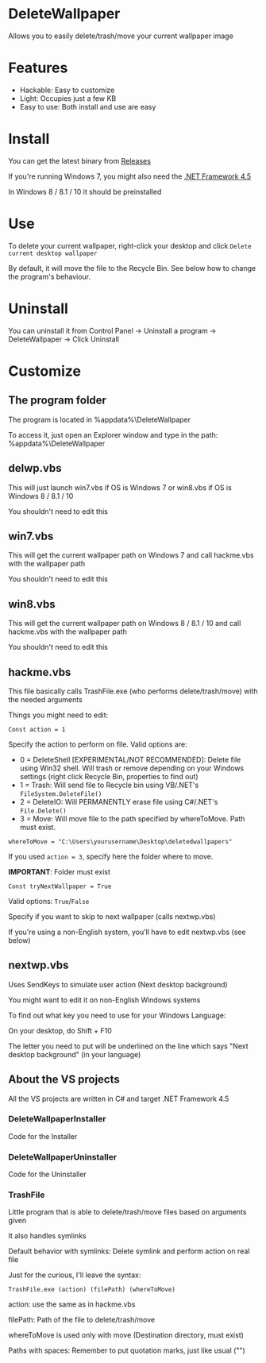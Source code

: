 # DeleteWallpaper
Allows you to easily delete/trash/move your current wallpaper image

# Features
* Hackable: Easy to customize
* Light: Occupies just a few KB
* Easy to use: Both install and use are easy

# Install
You can get the latest binary from [Releases](https://github.com/darxmorph/DeleteWallpaper/releases)

If you're running Windows 7, you might also need the [.NET Framework 4.5](https://www.microsoft.com/en-us/download/details.aspx?id=30653)

In Windows 8 / 8.1 / 10 it should be preinstalled

# Use
To delete your current wallpaper, right-click your desktop and click `Delete current desktop wallpaper`

By default, it will move the file to the Recycle Bin. See below how to change the program's behaviour.

# Uninstall
You can uninstall it from Control Panel -> Uninstall a program -> DeleteWallpaper -> Click Uninstall

# Customize
## The program folder
The program is located in %appdata%\DeleteWallpaper

To access it, just open an Explorer window and type in the path: %appdata%\DeleteWallpaper

## delwp.vbs
This will just launch win7.vbs if OS is Windows 7 or win8.vbs if OS is Windows 8 / 8.1 / 10

You shouldn't need to edit this

## win7.vbs
This will get the current wallpaper path on Windows 7 and call hackme.vbs with the wallpaper path

You shouldn't need to edit this

## win8.vbs
This will get the current wallpaper path on Windows 8 / 8.1 / 10 and call hackme.vbs with the wallpaper path

You shouldn't need to edit this

## hackme.vbs
This file basically calls TrashFile.exe (who performs delete/trash/move) with the needed arguments

Things you might need to edit:

```
Const action = 1
```
Specify the action to perform on file. Valid options are:

* 0 = DeleteShell [EXPERIMENTAL/NOT RECOMMENDED]: Delete file using Win32 shell. Will trash or remove depending on your Windows settings (right click Recycle Bin, properties to find out)
* 1 = Trash: Will send file to Recycle bin using VB/.NET's `FileSystem.DeleteFile()`
* 2 = DeleteIO: Will PERMANENTLY erase file using C#/.NET's `File.Delete()`
* 3 = Move: Will move file to the path specified by whereToMove. Path must exist.

```
whereToMove = "C:\Users\yourusername\Desktop\deletedwallpapers"
```
If you used `action = 3`, specify here the folder where to move.

**IMPORTANT**: Folder must exist

```
Const tryNextWallpaper = True
```
Valid options: `True`/`False`

Specify if you want to skip to next wallpaper (calls nextwp.vbs)

If you're using a non-English system, you'll have to edit nextwp.vbs (see below)

## nextwp.vbs
Uses SendKeys to simulate user action (Next desktop background)

You might want to edit it on non-English Windows systems

To find out what key you need to use for your Windows Language:

On your desktop, do Shift + F10

The letter you need to put will be underlined on the line which says "Next desktop background" (in your language)

## About the VS projects
All the VS projects are written in C# and target .NET Framework 4.5
### DeleteWallpaperInstaller
Code for the Installer
### DeleteWallpaperUninstaller
Code for the Uninstaller
### TrashFile
Little program that is able to delete/trash/move files based on arguments given

It also handles symlinks

Default behavior with symlinks: Delete symlink and perform action on real file

Just for the curious, I'll leave the syntax:
```
TrashFile.exe (action) (filePath) (whereToMove)
```
action: use the same as in hackme.vbs

filePath: Path of the file to delete/trash/move

whereToMove is used only with move (Destination directory, must exist)

Paths with spaces: Remember to put quotation marks, just like usual ("")